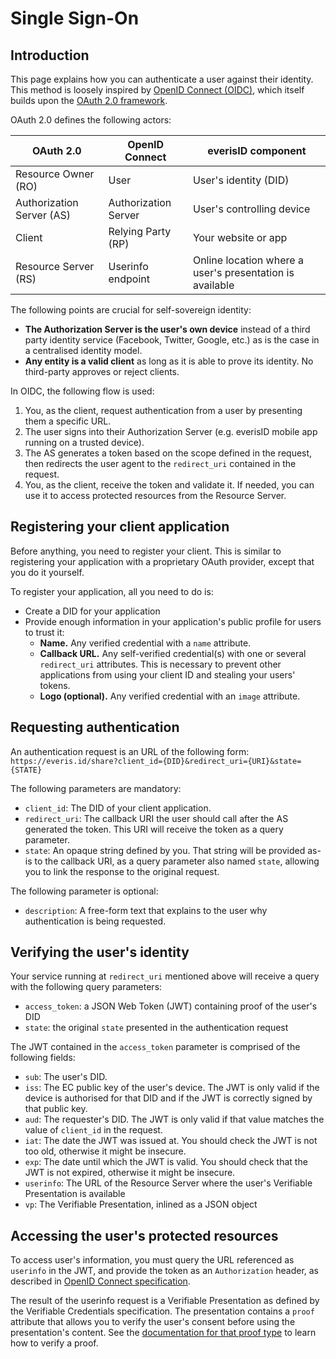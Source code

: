 # Single Sign-On

## Introduction

This page explains how you can authenticate a user against their identity. This method is loosely inspired by [OpenID Connect (OIDC)](https://openid.net/developers/specs/), which itself builds upon the [OAuth 2.0 framework](https://tools.ietf.org/html/rfc6749).

OAuth 2.0 defines the following actors:

| OAuth 2.0                 | OpenID Connect       | everisID component
| ------------------------- | -------------------- | -----------------------
| Resource Owner (RO)       | User                 | User's identity (DID)
| Authorization Server (AS) | Authorization Server | User's controlling device
| Client                    | Relying Party (RP)   | Your website or app
| Resource Server (RS)      | Userinfo endpoint    | Online location where a user's presentation is available


The following points are crucial for self-sovereign identity:
- **The Authorization Server is the user's own device** instead of a third party identity service (Facebook, Twitter, Google, etc.) as is the case in a centralised identity model.
- **Any entity is a valid client** as long as it is able to prove its identity. No third-party approves or reject clients.

In OIDC, the following flow is used:
1. You, as the client, request authentication from a user by presenting them a specific URL.
1. The user signs into their Authorization Server (e.g. everisID mobile app running on a trusted device).
2. The AS generates a token based on the scope defined in the request, then redirects the user agent to the `redirect_uri` contained in the request.
3. You, as the client, receive the token and validate it. If needed, you can use it to access protected resources from the Resource Server.

## Registering your client application

Before anything, you need to register your client. This is similar to registering your application with a proprietary OAuth provider, except that you do it yourself.

To register your application, all you need to do is:
- Create a DID for your application
- Provide enough information in your application's public profile for users to trust it:
  - **Name.** Any verified credential with a `name` attribute.
  - **Callback URL.** Any self-verified credential(s) with one or several `redirect_uri` attributes. This is necessary to prevent other applications from using your client ID and stealing your users' tokens.
  - **Logo (optional).** Any verified credential with an `image` attribute.

## Requesting authentication

An authentication request is an URL of the following form: `https://everis.id/share?client_id={DID}&redirect_uri={URI}&state={STATE}`

The following parameters are mandatory:
- `client_id`: The DID of your client application.
- `redirect_uri`: The callback URI the user should call after the AS generated the token. This URI will receive the token as a query parameter.
- `state`: An opaque string defined by you. That string will be provided as-is to the callback URI, as a query parameter also named `state`, allowing you to link the response to the original request.

The following parameter is optional:
- `description`: A free-form text that explains to the user why authentication is being requested.

## Verifying the user's identity

Your service running at `redirect_uri` mentioned above will receive a query with the following query parameters:
- `access_token`: a JSON Web Token (JWT) containing proof of the user's DID
- `state`: the original `state` presented in the authentication request

The JWT contained in the `access_token` parameter is comprised of the following fields:
- `sub`: The user's DID.
- `iss`: The EC public key of the user's device. The JWT is only valid if the device is authorised for that DID and if the JWT is correctly signed by that public key.
- `aud`: The requester's DID. The JWT is only valid if that value matches the value of `client_id` in the request.
- `iat`: The date the JWT was issued at. You should check the JWT is not too old, otherwise it might be insecure.
- `exp`: The date until which the JWT is valid. You should check that the JWT is not expired, otherwise it might be insecure.
- `userinfo`: The URL of the Resource Server where the user's Verifiable Presentation is available
- `vp`: The Verifiable Presentation, inlined as a JSON object

## Accessing the user's protected resources

To access user's information, you must query the URL referenced as `userinfo` in the JWT, and provide the token as an `Authorization` header, as described in [OpenID Connect specification](https://openid.net/specs/openid-connect-core-1_0.html#UserInfoRequest).

The result of the userinfo request is a Verifiable Presentation as defined by the Verifiable Credentials specification. The presentation contains a `proof` attribute that allows you to verify the user's consent before using the presentation's content. See the [documentation for that proof type](https://gitlab.com/everis-blockchain/id/doc/blob/master/spec/attestation-registry-proof-type.md) to learn how to verify a proof.